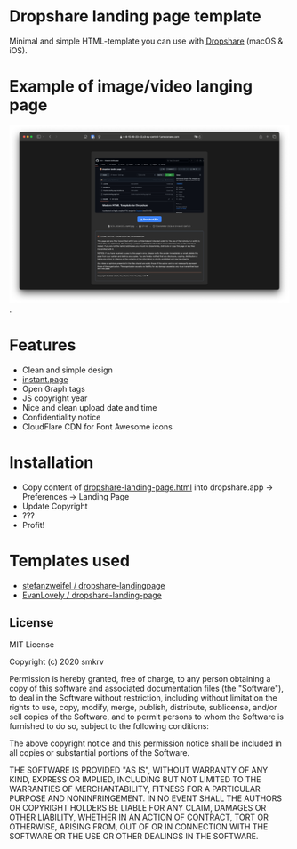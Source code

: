  # Dropshare landing page template

Minimal and simple HTML-template you can use with [Dropshare](https://dropshare.app) (macOS & iOS).

 # Example of image/video langing page

 ![Preview](https://github.com/smkrv/dropshare-landing-page/blob/master/dropshare-landing-page-template.png?raw=true).

 # Features

 - Clean and simple design
 - [instant.page](https://instant.page)
 - Open Graph tags
 - JS copyright year
 - Nice and clean upload date and time
 - Confidentiality notice
 - CloudFlare CDN for Font Awesome icons

 # Installation

 - Copy content of [dropshare-landing-page.html](https://raw.githubusercontent.com/smkrv/dropshare-landing-page/master/dropshare-landing-page.html) into dropshare.app → Preferences → Landing Page
 - Update Copyright
 - ???
 - Profit!

 # Templates used
 - [stefanzweifel / dropshare-landingpage](https://github.com/stefanzweifel/dropshare-landingpage)
 - [EvanLovely / dropshare-landing-page](https://github.com/EvanLovely/dropshare-landing-page)

 ## License

 MIT License

 Copyright (c) 2020 smkrv

 Permission is hereby granted, free of charge, to any person obtaining a copy
 of this software and associated documentation files (the "Software"), to deal
 in the Software without restriction, including without limitation the rights
 to use, copy, modify, merge, publish, distribute, sublicense, and/or sell
 copies of the Software, and to permit persons to whom the Software is
 furnished to do so, subject to the following conditions:

 The above copyright notice and this permission notice shall be included in all
 copies or substantial portions of the Software.

 THE SOFTWARE IS PROVIDED "AS IS", WITHOUT WARRANTY OF ANY KIND, EXPRESS OR
 IMPLIED, INCLUDING BUT NOT LIMITED TO THE WARRANTIES OF MERCHANTABILITY,
 FITNESS FOR A PARTICULAR PURPOSE AND NONINFRINGEMENT. IN NO EVENT SHALL THE
 AUTHORS OR COPYRIGHT HOLDERS BE LIABLE FOR ANY CLAIM, DAMAGES OR OTHER
 LIABILITY, WHETHER IN AN ACTION OF CONTRACT, TORT OR OTHERWISE, ARISING FROM,
 OUT OF OR IN CONNECTION WITH THE SOFTWARE OR THE USE OR OTHER DEALINGS IN THE
 SOFTWARE.

